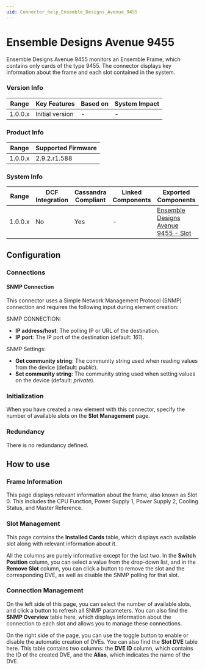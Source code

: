 ```yaml
---
uid: Connector_help_Ensemble_Designs_Avenue_9455
---
```


# Ensemble Designs Avenue 9455

Ensemble Designs Avenue 9455 monitors an Ensemble Frame, which contains only cards of the type 9455. The connector displays key information about the frame and each slot contained in the system.

### Version Info

| **Range** | **Key Features** | **Based on** | **System Impact** |
|-----------|------------------|--------------|-------------------|
| 1.0.0.x   | Initial version  | \-           | \-                |

### Product Info

| Range     | Supported Firmware     |
|-----------|------------------------|
| 1.0.0.x   | 2.9.2.r1.588           |

### System Info

| **Range** | **DCF Integration** | **Cassandra Compliant** | **Linked Components** | **Exported Components**                                                                                  |
|-----------|---------------------|-------------------------|-----------------------|----------------------------------------------------------------------------------------------------------|
| 1.0.0.x   | No                  | Yes                     | \-                    | [Ensemble Designs Avenue 9455 - Slot](xref:Connector_help_Ensemble_Designs_Avenue_9455_-_Slot) |

## Configuration

### Connections

#### SNMP Connection

This connector uses a Simple Network Management Protocol (SNMP) connection and requires the following input during element creation:

SNMP CONNECTION:

- **IP address/host**: The polling IP or URL of the destination.
- **IP port**: The IP port of the destination (default: *161*).

SNMP Settings:

- **Get community string**: The community string used when reading values from the device (default: *public*).
- **Set community string**: The community string used when setting values on the device (default: *private*).

### Initialization

When you have created a new element with this connector, specify the number of available slots on the **Slot Management** page.

### Redundancy

There is no redundancy defined.

## How to use

### Frame Information

This page displays relevant information about the frame, also known as Slot 0. This includes the CPU Function, Power Supply 1, Power Supply 2, Cooling Status, and Master Reference.

### Slot Management

This page contains the **Installed Cards** table, which displays each available slot along with relevant information about it.

All the columns are purely informative except for the last two. In the **Switch Position** column, you can select a value from the drop-down list, and in the **Remove Slot** column, you can click a button to remove the slot and the corresponding DVE, as well as disable the SNMP polling for that slot.

### Connection Management

On the left side of this page, you can select the number of available slots, and click a button to refresh all SNMP parameters. You can also find the **SNMP Overview** table here, which displays information about the connection to each slot and allows you to manage these connections.

On the right side of the page, you can use the toggle button to enable or disable the automatic creation of DVEs. You can also find the **Slot DVE** table here. This table contains two columns: the **DVE ID** column, which contains the ID of the created DVE, and the **Alias**, which indicates the name of the DVE.
